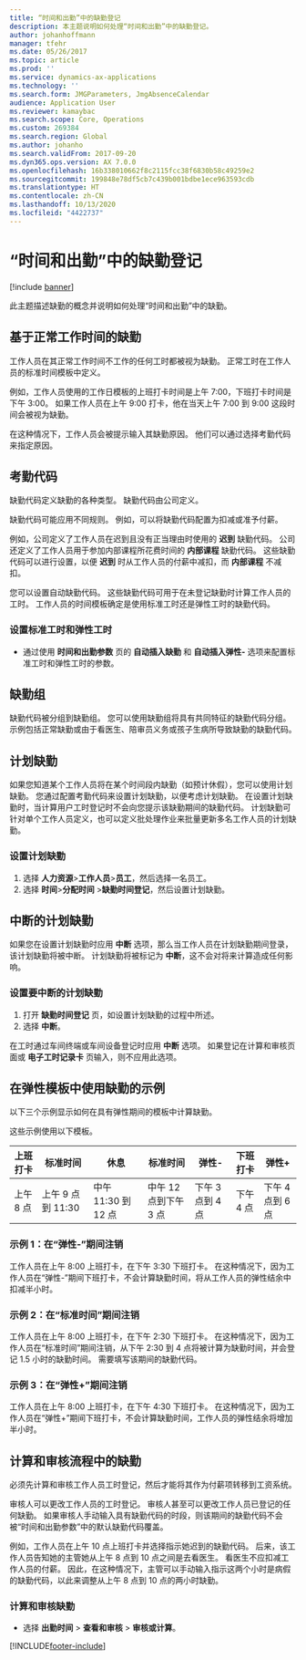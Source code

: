 ```yaml
---
title: “时间和出勤”中的缺勤登记
description: 本主题说明如何处理“时间和出勤”中的缺勤登记。
author: johanhoffmann
manager: tfehr
ms.date: 05/26/2017
ms.topic: article
ms.prod: ''
ms.service: dynamics-ax-applications
ms.technology: ''
ms.search.form: JMGParameters, JmgAbsenceCalendar
audience: Application User
ms.reviewer: kamaybac
ms.search.scope: Core, Operations
ms.custom: 269384
ms.search.region: Global
ms.author: johanho
ms.search.validFrom: 2017-09-20
ms.dyn365.ops.version: AX 7.0.0
ms.openlocfilehash: 16b338010662f8c2115fcc38f6830b58c49259e2
ms.sourcegitcommit: 199848e78df5cb7c439b001bdbe1ece963593cdb
ms.translationtype: HT
ms.contentlocale: zh-CN
ms.lasthandoff: 10/13/2020
ms.locfileid: "4422737"
---
```

# <a name="absence-registration-in-time-and-attendance"></a>“时间和出勤”中的缺勤登记

[!include [banner](../includes/banner.md)]

此主题描述缺勤的概念并说明如何处理“时间和出勤”中的缺勤。

## <a name="absence-that-is-based-on-regular-work-hours"></a>基于正常工作时间的缺勤

工作人员在其正常工作时间不工作的任何工时都被视为缺勤。 正常工时在工作人员的标准时间模板中定义。

例如，工作人员使用的工作日模板的上班打卡时间是上午 7:00，下班打卡时间是下午 3:00。 如果工作人员在上午 9:00 打卡，他在当天上午 7:00 到 9:00 这段时间会被视为缺勤。

在这种情况下，工作人员会被提示输入其缺勤原因。 他们可以通过选择考勤代码来指定原因。

## <a name="absence-codes"></a>考勤代码

缺勤代码定义缺勤的各种类型。 缺勤代码由公司定义。

缺勤代码可能应用不同规则。 例如，可以将缺勤代码配置为扣减或准予付薪。

例如，公司定义了工作人员在迟到且没有正当理由时使用的 **迟到** 缺勤代码。 公司还定义了工作人员用于参加内部课程所花费时间的 **内部课程** 缺勤代码。 这些缺勤代码可以进行设置，以便 **迟到** 时从工作人员的付薪中减扣，而 **内部课程** 不减扣。

您可以设置自动缺勤代码。 这些缺勤代码可用于在未登记缺勤时计算工作人员的工时。 工作人员的时间模板确定是使用标准工时还是弹性工时的缺勤代码。

### <a name="set-up-standard-time-and-flex-time"></a>设置标准工时和弹性工时

- 通过使用 **时间和出勤参数** 页的 **自动插入缺勤** 和 **自动插入弹性-** 选项来配置标准工时和弹性工时的参数。

## <a name="absence-groups"></a>缺勤组

缺勤代码被分组到缺勤组。 您可以使用缺勤组将具有共同特征的缺勤代码分组。 示例包括正常缺勤或由于看医生、陪审员义务或孩子生病所导致缺勤的缺勤代码。

## <a name="planned-absence"></a>计划缺勤

如果您知道某个工作人员将在某个时间段内缺勤（如预计休假），您可以使用计划缺勤。 您通过配置考勤代码来设置计划缺勤，以便考虑计划缺勤。 在设置计划缺勤时，当计算用户工时登记时不会向您提示该缺勤期间的缺勤代码。 计划缺勤可针对单个工作人员定义，也可以定义批处理作业来批量更新多名工作人员的计划缺勤。

### <a name="set-up-planned-absence"></a>设置计划缺勤

1. 选择 **人力资源**&gt;**工作人员**&gt;**员工**，然后选择一名员工。
2. 选择 **时间**&gt;**分配时间** &gt;**缺勤时间登记**，然后设置计划缺勤。

## <a name="interrupted-planned-absence"></a>中断的计划缺勤

如果您在设置计划缺勤时应用 **中断** 选项，那么当工作人员在计划缺勤期间登录，该计划缺勤将被中断。 计划缺勤将被标记为 **中断**，这不会对将来计算造成任何影响。

### <a name="set-up-a-planned-absence-for-interruption"></a>设置要中断的计划缺勤

1. 打开 **缺勤时间登记** 页，如设置计划缺勤的过程中所述。
2. 选择 **中断**。

在工时通过车间终端或车间设备登记时应用 **中断** 选项。 如果登记在计算和审核页面或 **电子工时记录卡** 页输入，则不应用此选项。

## <a name="examples-of-the-use-of-absence-in-a-flex-profile"></a>在弹性模板中使用缺勤的示例

以下三个示例显示如何在具有弹性期间的模板中计算缺勤。

这些示例使用以下模板。

| 上班打卡 | 标准时间    | 休息             | 标准时间 | 弹性-        | 下班打卡 | 弹性+        |
|----------|------------------|-------------------|---------------|--------------|-----------|--------------|
| 上午 8 点     | 上午 9 点到 11:30 | 中午 11:30 到 12 点 | 中午 12 点到下午 3 点 | 下午 3 点到 4 点 | 下午 4 点      | 下午 4 点到 6 点 |

### <a name="example-1-signing-out-during-a-flex--period"></a>示例 1：在“弹性-”期间注销

工作人员在上午 8:00 上班打卡，在下午 3:30 下班打卡。 在这种情况下，因为工作人员在“弹性-”期间下班打卡，不会计算缺勤时间，将从工作人员的弹性结余中扣减半小时。

### <a name="example-2-signing-out-in-during-standard-time-period"></a>示例 2：在“标准时间”期间注销

工作人员在上午 8:00 上班打卡，在下午 2:30 下班打卡。 在这种情况下，因为工作人员在“标准时间”期间注销，从下午 2:30 到 4 点将被计算为缺勤时间，并会登记 1.5 小时的缺勤时间。 需要填写该期间的缺勤代码。

### <a name="example-3-signing-out-during-a-flex-period"></a>示例 3：在“弹性+”期间注销

工作人员在上午 8:00 上班打卡，在下午 4:30 下班打卡。 在这种情况下，因为工作人员在“弹性+”期间下班打卡，不会计算缺勤时间，工作人员的弹性结余将增加半小时。

## <a name="absence-in-the-calculation-and-approval-process"></a>计算和审核流程中的缺勤

必须先计算和审核工作人员工时登记，然后才能将其作为付薪项转移到工资系统。

审核人可以更改工作人员的工时登记。 审核人甚至可以更改工作人员已登记的任何缺勤。 如果审核人手动输入具有缺勤代码的时段，则该期间的缺勤代码不会被“时间和出勤参数”中的默认缺勤代码覆盖。

例如，工作人员在上午 10 点上班打卡并选择指示她迟到的缺勤代码。 后来，该工作人员告知她的主管她从上午 8 点到 10 点之间是去看医生。 看医生不应扣减工作人员的付薪。 因此，在这种情况下，主管可以手动输入指示这两个小时是病假的缺勤代码，以此来调整从上午 8 点到 10 点的两小时缺勤。

### <a name="calculate-and-approve-absence"></a>计算和审核缺勤

- 选择 **出勤时间** &gt; **查看和审核** &gt; **审核或计算**。


[!INCLUDE[footer-include](../../includes/footer-banner.md)]